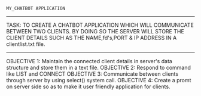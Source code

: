                                                                      MY_CHATBOT APPLICATION

***********************************************************************************************************************************************************************
 TASK: TO CREATE A CHATBOT APPLICATION WHICH WILL COMMUNICATE BETWEEN TWO CLIENTS. BY DOING SO THE SERVER WILL STORE THE CLIENT DETAILS SUCH AS THE NAME,fd's,PORT & IP ADDRESS IN A clientlist.txt file.

***********************************************************************************************************************************************************************


 OBJECTIVE 1: Maintain the connected client details in server's data structure and store them in a text file.
 OBJECTIVE 2: Respond to command like LIST and CONNECT 
 OBJECTIVE 3: Communicate between clients through server by using select() system call.
 OBJECTIVE 4: Create a promt on server side so as to make it user friendly application for clients.

